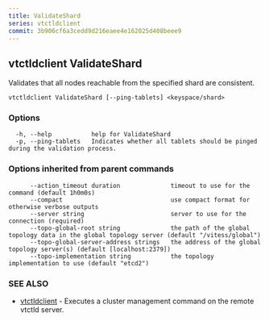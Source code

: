 ```yaml
---
title: ValidateShard
series: vtctldclient
commit: 3b906cf6a3cedd9d216eaee4e162025d408beee9
---
```

## vtctldclient ValidateShard

Validates that all nodes reachable from the specified shard are consistent.

```
vtctldclient ValidateShard [--ping-tablets] <keyspace/shard>
```

### Options

```
  -h, --help           help for ValidateShard
  -p, --ping-tablets   Indicates whether all tablets should be pinged during the validation process.
```

### Options inherited from parent commands

```
      --action_timeout duration              timeout to use for the command (default 1h0m0s)
      --compact                              use compact format for otherwise verbose outputs
      --server string                        server to use for the connection (required)
      --topo-global-root string              the path of the global topology data in the global topology server (default "/vitess/global")
      --topo-global-server-address strings   the address of the global topology server(s) (default [localhost:2379])
      --topo-implementation string           the topology implementation to use (default "etcd2")
```

### SEE ALSO

* [vtctldclient](../)	 - Executes a cluster management command on the remote vtctld server.

